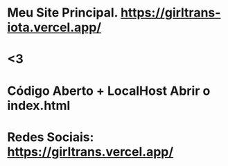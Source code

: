 # Meu Site Principal. https://girltrans-iota.vercel.app/
# <3
# Código Aberto + LocalHost Abrir o index.html
# Redes Sociais: https://girltrans.vercel.app/
